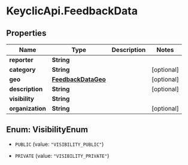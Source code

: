 # KeyclicApi.FeedbackData

## Properties
Name | Type | Description | Notes
------------ | ------------- | ------------- | -------------
**reporter** | **String** |  | 
**category** | **String** |  | [optional] 
**geo** | [**FeedbackDataGeo**](FeedbackDataGeo.md) |  | [optional] 
**description** | **String** |  | [optional] 
**visibility** | **String** |  | 
**organization** | **String** |  | [optional] 


<a name="VisibilityEnum"></a>
## Enum: VisibilityEnum


* `PUBLIC` (value: `"VISIBILITY_PUBLIC"`)

* `PRIVATE` (value: `"VISIBILITY_PRIVATE"`)




